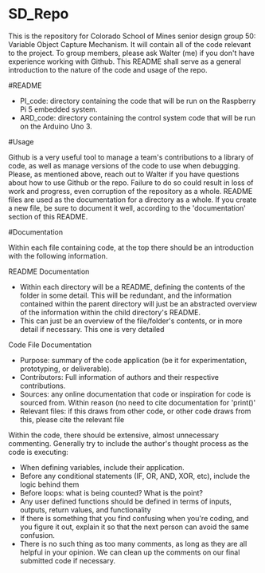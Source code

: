 # SD_Repo
This is the repository for Colorado School of Mines senior design group 50: Variable Object Capture Mechanism. It will contain all of the code relevant to the project. To group members, please ask Walter (me) if you don't have experience working with Github. This README shall serve as a general introduction to the nature of the code and usage of the repo. 

#README
* PI_code: directory containing the code that will be run on the Raspberry Pi 5 embedded system.
* ARD_code: directory containing the control system code that will be run on the Arduino Uno 3. 

#Usage

Github is a very useful tool to manage a team's contributions to a library of code, as well as manage versions of the code to use when debugging. Please, as mentioned above, reach out to Walter if you have questions about how to use Github or the repo. Failure to do so could result in loss of work and progress, even corruption of the repository as a whole. README files are used as the documentation for a directory as a whole. If you create a new file, be sure to document it well, according to the 'documentation' section of this README.

#Documentation

Within each file containing code, at the top there should be an introduction with the following information.

README Documentation

* Within each directory will be a README, defining the contents of the folder in some detail. This will be redundant, and the information contained within the parent directory will just be an abstracted overview of the information within the child directory's README.
* This can just be an overview of the file/folder's contents, or in more detail if necessary. This one is very detailed

Code File Documentation

* Purpose: summary of the code application (be it for experimentation, prototyping, or deliverable).
* Contributors: Full information of authors and their respective contributions.
* Sources: any online documentation that code or inspiration for code is sourced from. Within reason (no need to cite documentation for 'print()'
* Relevant files: if this draws from other code, or other code draws from this, please cite the relevant file

Within the code, there should be extensive, almost unnecessary commenting. Generally try to include the author's thought process as the code is executing:
* When defining variables, include their application.
* Before any conditional statements (IF, OR, AND, XOR, etc), include the logic behind them
* Before loops: what is being counted? What is the point?
* Any user defined functions should be defined in terms of inputs, outputs, return values, and functionality
* If there is something that you find confusing when you're coding, and you figure it out, explain it so that the next person can avoid the same confusion.
* There is no such thing as too many comments, as long as they are all helpful in your opinion. We can clean up the comments on our final submitted code if necessary. 

